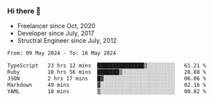 ### Hi there 👋

- Freelancer since Oct, 2020
- Developer since July, 2017
- Structral Engineer since July, 2012

<!--START_SECTION:waka-->

```txt
From: 09 May 2024 - To: 16 May 2024

TypeScript   23 hrs 12 mins  ███████████████▒░░░░░░░░░   61.21 %
Ruby         10 hrs 56 mins  ███████▒░░░░░░░░░░░░░░░░░   28.88 %
JSON         2 hrs 17 mins   █▓░░░░░░░░░░░░░░░░░░░░░░░   06.06 %
Markdown     49 mins         ▓░░░░░░░░░░░░░░░░░░░░░░░░   02.16 %
YAML         18 mins         ▒░░░░░░░░░░░░░░░░░░░░░░░░   00.82 %
```

<!--END_SECTION:waka-->

